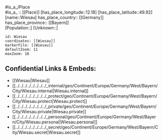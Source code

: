﻿---
location: [49.92,12.18] 
mapzoom: [7,12] 
mapmarker: city 
type: City
tags:
- geo/City


SpocWebEntityId: 35598
isDeleted: false
confidential: public

---
#is_a_/Place  
#is_a_ :: [[Place]] 
[has_place_longitude::12.18] 
[has_place_latitude::49.92] 
[name::Wiesau] 
has_place_country:: [[Germany]]  
has_place_province:: [[Bayern]]  
[Population::] 
[Unknown::] 


```leaflet
id: Wiesau
coordinates: [[Wiesau]] 
markerFile: [[Wiesau]] 
defaultZoom: 11 
maxZoom: 18
```


## Confidential Links & Embeds: 
- [[Wiesau|Wiesau]]  
- [[../../../../../../../../_internal/geo/Continent/Europe/Germany/West/Bayern/City/Wiesau.internal|Wiesau.internal]] 
- [[../../../../../../../../_protect/geo/Continent/Europe/Germany/West/Bayern/City/Wiesau.protect|Wiesau.protect]] 
- [[../../../../../../../../_private/geo/Continent/Europe/Germany/West/Bayern/City/Wiesau.private|Wiesau.private]] 
- [[../../../../../../../../_personal/geo/Continent/Europe/Germany/West/Bayern/City/Wiesau.personal|Wiesau.personal]] 
- [[../../../../../../../../_secret/geo/Continent/Europe/Germany/West/Bayern/City/Wiesau.secret|Wiesau.secret]] 
